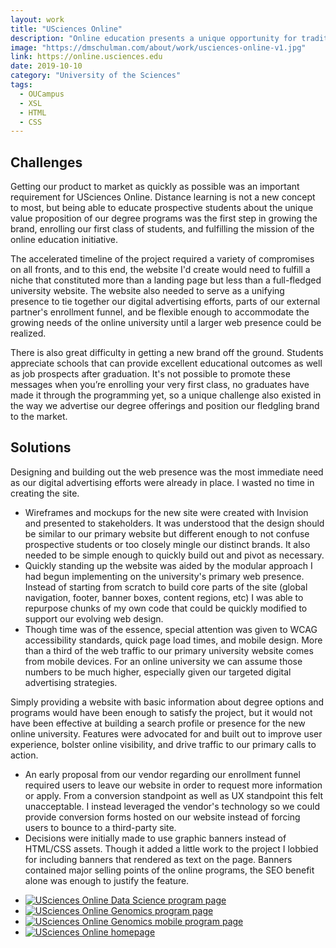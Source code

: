 ```yaml
---
layout: work
title: "USciences Online"
description: "Online education presents a unique opportunity for traditional brick-and-mortar universities, especially established schools like USciences who have made a name for themselves in higher education over the last two centuries. The university had dabbled in online courses in the past, but when a new push was initiated in 2019 to create degree-granting online programs for graduate and undergraduate students it was imperative to quickly establish a digital presence which would allow the university to promote the new initiative as well as attract and enroll online learners."
image: "https://dmschulman.com/about/work/usciences-online-v1.jpg"
link: https://online.usciences.edu
date: 2019-10-10
category: "University of the Sciences"
tags: 
  - OUCampus
  - XSL
  - HTML
  - CSS
---
```


## Challenges

Getting our product to market as quickly as possible was an important requirement for USciences Online. Distance learning is not a new concept to most, but being able to educate prospective students about the unique value proposition of our degree programs was the first step in growing the brand, enrolling our first class of students, and fulfilling the mission of the online education initiative.

The accelerated timeline of the project required a variety of compromises on all fronts, and to this end, the website I'd create would need to fulfill a niche that constituted more than a landing page but less than a full-fledged university website. The website also needed to serve as a unifying presence to tie together our digital advertising efforts, parts of our external partner's enrollment funnel, and be flexible enough to accommodate the growing needs of the online university until a larger web presence could be realized.

There is also great difficulty in getting a new brand off the ground. Students appreciate schools that can provide excellent educational outcomes as well as job prospects after graduation. It's not possible to promote these messages when you’re enrolling your very first class, no graduates have made it through the programming yet, so a unique challenge also existed in the way we advertise our degree offerings and position our fledgling brand to the market.

## Solutions

Designing and building out the web presence was the most immediate need as our digital advertising efforts were already in place. I wasted no time in creating the site.
* Wireframes and mockups for the new site were created with Invision and presented to stakeholders. It was understood that the design should be similar to our primary website but different enough to not confuse prospective students or too closely mingle our distinct brands. It also needed to be simple enough to quickly build out and pivot as necessary.
* Quickly standing up the website was aided by the modular approach I had begun implementing on the university's primary web presence. Instead of starting from scratch to build core parts of the site (global navigation, footer, banner boxes, content regions, etc) I was able to repurpose chunks of my own code that could be quickly modified to support our evolving web design.
* Though time was of the essence, special attention was given to WCAG accessibility standards, quick page load times, and mobile design. More than a third of the web traffic to our primary university website comes from mobile devices. For an online university we can assume those numbers to be much higher, especially given our targeted digital advertising strategies.

Simply providing a website with basic information about degree options and programs would have been enough to satisfy the project, but it would not have been effective at building a search profile or presence for the new online university. Features were advocated for and built out to improve user experience, bolster online visibility, and drive traffic to our primary calls to action.
* An early proposal from our vendor regarding our enrollment funnel required users to leave our website in order to request more information or apply. From a conversion standpoint as well as UX standpoint this felt unacceptable. I instead leveraged the vendor's technology so we could provide conversion forms hosted on our website instead of forcing users to bounce to a third-party site.
* Decisions were initially made to use graphic banners instead of HTML/CSS assets. Though it added a little work to the project I lobbied for including banners that rendered as text on the page. Banners contained major selling points of the online programs, the SEO benefit alone was enough to justify the feature.

<ul class="pictures">
  <li>
    <a href="https://dmschulman.com/about/work/usciences-online-v1-data-science.jpg" title="USciences Online Data Science program page" target="_blank">
      <img src="https://dmschulman.com/about/work/usciences-online-v1-data-science.jpg" alt="USciences Online Data Science program page">
    </a>
  </li>
  <li>
    <a href="https://dmschulman.com/about/work/usciences-online-v1-genomics.jpg" title="USciences Online Genomics program page" target="_blank">
      <img src="https://dmschulman.com/about/work/usciences-online-v1-genomics.jpg" alt="USciences Online Genomics program page">
    </a>
  </li>
  <li>
    <a href="https://dmschulman.com/about/work/usciences-online-v1-genomics-mobile.jpg" title="USciences Online Genomics mobile program page" target="_blank">
      <img src="https://dmschulman.com/about/work/usciences-online-v1-genomics-mobile.jpg" alt="USciences Online Genomics mobile program page">
    </a>
  </li>
  <li>
    <a href="https://dmschulman.com/about/work/usciences-online-v1-full.jpg" title="USciences Online homepage" target="_blank">
      <img src="https://dmschulman.com/about/work/usciences-online-v1-full.jpg" alt="USciences Online homepage">
    </a>
  </li>
</ul>
